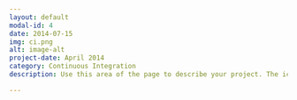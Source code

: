 ```yaml
---
layout: default
modal-id: 4
date: 2014-07-15
img: ci.png
alt: image-alt
project-date: April 2014
category: Continuous Integration
description: Use this area of the page to describe your project. The icon above is part of a free icon set by <a href="https://sellfy.com/p/8Q9P/jV3VZ/">Flat Icons</a>. On their website, you can download their free set with 16 icons, or you can purchase the entire set with 146 icons for only $12!

---
```

